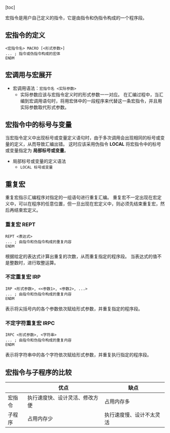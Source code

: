 [toc]

宏指令是用户自己定义的指令，它是由指令和伪指令构成的一个程序段。

## 宏指令的定义

```
<宏指令名> MACRO [<形式参数>]
... ; 指令或伪指令构成的宏体
ENDM
```

## 宏调用与宏展开

- 宏调用语法：`宏指令名 <实际参数>`
	- 实际参数应该与宏指令定义时的形式参数一一对应。
在汇编过程中，当汇编到宏调用语句时，将用宏体中的一段程序来代替这一条宏指令，并且用实际参数取代形式参数。

## 宏指令中的标号与变量

当宏指令定义中出现标号或变量定义语句时，由于多次调用会出现相同的标号或变量的定义，从而导致汇编出错。
这时应该采用伪指令 **LOCAL** 将宏指令中的标号或变量指定为 **局部标号或变量**。

- 局部标号或变量的定义语法
	- `LOCAL 标号或变量`

## 重复宏

重复宏指示汇编程序对指定的一组语句进行重复汇编。
重复宏不一定出现在宏定义中，可以在程序的任意位置，但一旦出现在宏定义中，则必须先结束重复宏，然后再结束宏定义。

### 重复宏 REPT

```
REPT <表达式>
... ; 由指令和伪指令构成的重复内容
ENDM
```

根据给定的表达式计算出重复的次数，从而重复指定的程序段。
当表达式的值不是整数时，进行取整运算。

### 不定重复宏 IRP

```
IRP <形式参数>, <<参数1>, <参数2>, ...>
... ; 由指令和伪指令构成的重复内容
ENDM
```

表示将尖括号内的各个参数依次赋给形式参数，并重复指定的程序段。

### 不定字符重复宏 IRPC

```
IRPC <形式参数>, <字符串>
... ; 由指令和伪指令构成的重复内容
ENDM
```

表示将字符串中的各个字符依次赋给形式参数，并重复执行指定的程序段。

## 宏指令与子程序的比较

|&nbsp;|优点|缺点|
|-|-|-|
|宏指令|执行速度快、设计灵活、修改方便|占用内存多|
|子程序|占用内存少|执行速度慢、设计不太灵活|

